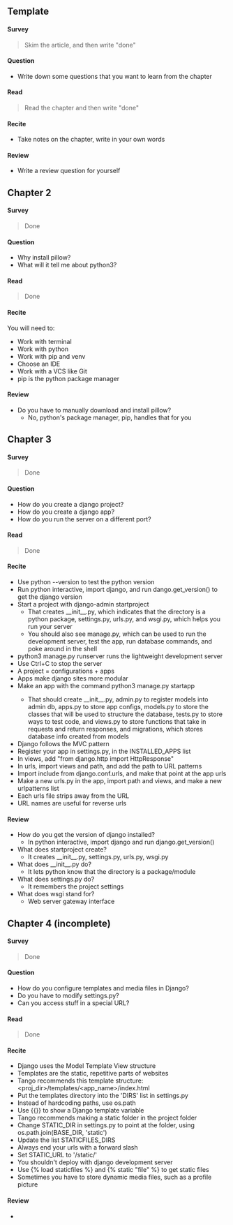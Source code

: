 ## Template

#### Survey
> Skim the article, and then write "done"

#### Question
* Write down some questions that you want to learn from the chapter

#### Read
> Read the chapter and then write "done"

#### Recite
* Take notes on the chapter, write in your own words

#### Review
* Write a review question for yourself

## Chapter 2

#### Survey
> Done

#### Question
* Why install pillow?
* What will it tell me about python3?

#### Read
> Done

#### Recite
You will need to:
* Work with terminal
* Work with python
* Work with pip and venv
* Choose an IDE
* Work with a VCS like Git
* pip is the python package manager


#### Review
* Do you have to manually download and install pillow?
  * No, python's package manager, pip, handles that for you

## Chapter 3

#### Survey
> Done

#### Question
* How do you create a django project?
* How do you create a django app?
* How do you run the server on a different port?

#### Read
> Done

#### Recite
* Use python --version to test the python version
* Run python interactive, import django, and run dango.get\_version() to get the django version
* Start a project with django-admin startproject
  * That creates \_\_init\_\_.py, which indicates that the directory is a python package, settings.py, urls.py, and wsgi.py, which helps you run your server
  * You should also see manage.py, which can be used to run the development server, test the app, run database commands, and poke around in the shell
* python3 manage.py runserver runs the lightweight development server
* Use Ctrl+C to stop the server
* A project = configurations + apps
* Apps make django sites more modular
* Make an app with the command python3 manage.py startapp <appname>
  * That should create \_\_init\_\_.py, admin.py to register models into admin db, apps.py to store app configs, models.py to store the classes that will be used to structure the database, tests.py to store ways to test code, and views.py to store functions that take in requests and return responses, and migrations, which stores database info created from models
* Django follows the MVC pattern
* Register your app in settings.py, in the INSTALLED\_APPS list
* In views, add "from django.http import HttpResponse"
* In urls, import views and path, and add the path to URL patterns
* Import include from django.conf.urls, and make that point at the app urls
* Make a new urls.py in the app, import path and views, and make a new urlpatterns list
* Each urls file strips away from the URL
* URL names are useful for reverse urls

#### Review
* How do you get the version of django installed?
  * In python interactive, import django and run django.get\_version()
* What does startproject create?
  * It creates \_\_init\_\_.py, settings.py, urls.py, wsgi.py
* What does \_\_init\_\_.py do?
  * It lets python know that the directory is a package/module
* What does settings.py do?
  * It remembers the project settings
* What does wsgi stand for?
  * Web server gateway interface

## Chapter 4 (incomplete)

#### Survey
> Done

#### Question
* How do you configure templates and media files in Django?
* Do you have to modify settings.py?
* Can you access stuff in a special URL?

#### Read
> Done

#### Recite
* Django uses the Model Template View structure
* Templates are the static, repetitive parts of websites
* Tango recommends this template structure: <proj_dir>/templates/<app_name>/index.html
* Put the templates directory into the 'DIRS' list in settings.py
* Instead of hardcoding paths, use os.path
* Use {{}} to show a Django template variable
* Tango recommends making a static folder in the project folder
* Change STATIC_DIR in settings.py to point at the folder, using os.path.join(BASE_DIR, 'static')
* Update the list STATICFILES_DIRS
* Always end your urls with a forward slash
* Set STATIC_URL to '/static/'
* You shouldn't deploy with django development server
* Use {% load staticfiles %} and {% static "file" %} to get static files
* Sometimes you have to store dynamic media files, such as a profile picture


#### Review
* 












